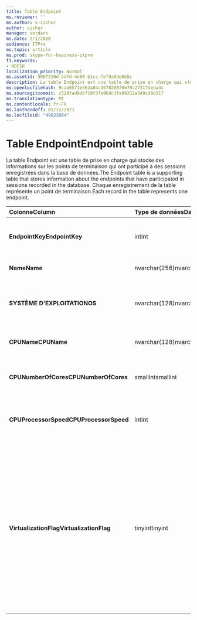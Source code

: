 ```yaml
---
title: Table Endpoint
ms.reviewer: ''
ms.author: v-cichur
author: cichur
manager: serdars
ms.date: 2/1/2018
audience: ITPro
ms.topic: article
ms.prod: skype-for-business-itpro
f1.keywords:
- NOCSH
localization_priority: Normal
ms.assetid: 500f330d-4d7d-4e88-b1cc-fef9a9de6b5c
description: La table Endpoint est une table de prise en charge qui stocke des informations sur les points de terminaison qui ont participé à des sessions enregistrées dans la base de données. Chaque enregistrement de la table représente un point de terminaison.
ms.openlocfilehash: 9caa0571e562a84c1678208f0e70c27317deda3c
ms.sourcegitcommit: c528fad9db719f3fa96dc3fa99332a349cd9d317
ms.translationtype: MT
ms.contentlocale: fr-FR
ms.lasthandoff: 01/12/2021
ms.locfileid: "49823064"
---
```

# <a name="endpoint-table"></a><span data-ttu-id="342d5-104">Table Endpoint</span><span class="sxs-lookup"><span data-stu-id="342d5-104">Endpoint table</span></span>
 
<span data-ttu-id="342d5-105">La table Endpoint est une table de prise en charge qui stocke des informations sur les points de terminaison qui ont participé à des sessions enregistrées dans la base de données.</span><span class="sxs-lookup"><span data-stu-id="342d5-105">The Endpoint table is a supporting table that stores information about the endpoints that have participated in sessions recorded in the database.</span></span> <span data-ttu-id="342d5-106">Chaque enregistrement de la table représente un point de terminaison.</span><span class="sxs-lookup"><span data-stu-id="342d5-106">Each record in the table represents one endpoint.</span></span>
  
|<span data-ttu-id="342d5-107">**Colonne**</span><span class="sxs-lookup"><span data-stu-id="342d5-107">**Column**</span></span>|<span data-ttu-id="342d5-108">**Type de données**</span><span class="sxs-lookup"><span data-stu-id="342d5-108">**Data Type**</span></span>|<span data-ttu-id="342d5-109">**Clé/Index**</span><span class="sxs-lookup"><span data-stu-id="342d5-109">**Key/Index**</span></span>|<span data-ttu-id="342d5-110">**Details**</span><span class="sxs-lookup"><span data-stu-id="342d5-110">**Details**</span></span>|
|:-----|:-----|:-----|:-----|
|<span data-ttu-id="342d5-111">**EndpointKey**</span><span class="sxs-lookup"><span data-stu-id="342d5-111">**EndpointKey**</span></span> <br/> |<span data-ttu-id="342d5-112">int</span><span class="sxs-lookup"><span data-stu-id="342d5-112">int</span></span>  <br/> |<span data-ttu-id="342d5-113">Primaire</span><span class="sxs-lookup"><span data-stu-id="342d5-113">Primary</span></span>  <br/> |<span data-ttu-id="342d5-114">Numéro unique identifiant ce point de terminaison.</span><span class="sxs-lookup"><span data-stu-id="342d5-114">Unique number identifying this endpoint.</span></span>  <br/> |
|<span data-ttu-id="342d5-115">**Name**</span><span class="sxs-lookup"><span data-stu-id="342d5-115">**Name**</span></span> <br/> |<span data-ttu-id="342d5-116">nvarchar(256)</span><span class="sxs-lookup"><span data-stu-id="342d5-116">nvarchar(256)</span></span>  <br/> |<span data-ttu-id="342d5-117">Uniques</span><span class="sxs-lookup"><span data-stu-id="342d5-117">Unique</span></span>  <br/> |<span data-ttu-id="342d5-118">Nom du point de terminaison.</span><span class="sxs-lookup"><span data-stu-id="342d5-118">Endpoint name.</span></span>  <br/> |
|<span data-ttu-id="342d5-119">**SYSTÈME D’EXPLOITATION**</span><span class="sxs-lookup"><span data-stu-id="342d5-119">**OS**</span></span> <br/> |<span data-ttu-id="342d5-120">nvarchar(128)</span><span class="sxs-lookup"><span data-stu-id="342d5-120">nvarchar(128)</span></span>  <br/> | <br/> |<span data-ttu-id="342d5-121">Système d’exploitation du point de terminaison.</span><span class="sxs-lookup"><span data-stu-id="342d5-121">Operating system (OS) of the endpoint.</span></span>  <br/> |
|<span data-ttu-id="342d5-122">**CPUName**</span><span class="sxs-lookup"><span data-stu-id="342d5-122">**CPUName**</span></span> <br/> |<span data-ttu-id="342d5-123">nvarchar(128)</span><span class="sxs-lookup"><span data-stu-id="342d5-123">nvarchar(128)</span></span>  <br/> ||<span data-ttu-id="342d5-124">Nom du processeur du point de terminaison.</span><span class="sxs-lookup"><span data-stu-id="342d5-124">CPU name of the endpoint.</span></span>  <br/> |
|<span data-ttu-id="342d5-125">**CPUNumberOfCores**</span><span class="sxs-lookup"><span data-stu-id="342d5-125">**CPUNumberOfCores**</span></span> <br/> |<span data-ttu-id="342d5-126">smallint</span><span class="sxs-lookup"><span data-stu-id="342d5-126">smallint</span></span>  <br/> ||<span data-ttu-id="342d5-127">Nombre de cœurs d’UC du point de terminaison.</span><span class="sxs-lookup"><span data-stu-id="342d5-127">Number of CPU cores of the endpoint.</span></span>  <br/> |
|<span data-ttu-id="342d5-128">**CPUProcessorSpeed**</span><span class="sxs-lookup"><span data-stu-id="342d5-128">**CPUProcessorSpeed**</span></span> <br/> |<span data-ttu-id="342d5-129">int</span><span class="sxs-lookup"><span data-stu-id="342d5-129">int</span></span>  <br/> ||<span data-ttu-id="342d5-130">Vitesse du processeur processeur du point de terminaison.</span><span class="sxs-lookup"><span data-stu-id="342d5-130">CPU processor speed of the endpoint.</span></span>  <br/> |
|<span data-ttu-id="342d5-131">**VirtualizationFlag**</span><span class="sxs-lookup"><span data-stu-id="342d5-131">**VirtualizationFlag**</span></span> <br/> |<span data-ttu-id="342d5-132">tinyint</span><span class="sxs-lookup"><span data-stu-id="342d5-132">tinyint</span></span>  <br/> || <span data-ttu-id="342d5-133">Indicateur de bits qui indique si le système s’exécute dans un environnement virtualisé :</span><span class="sxs-lookup"><span data-stu-id="342d5-133">Bit flag that indicates if the system is running in a virtualized environment:</span></span> <br/>  <span data-ttu-id="342d5-134">0x0000 - Aucun</span><span class="sxs-lookup"><span data-stu-id="342d5-134">0x0000 - None</span></span> <br/>  <span data-ttu-id="342d5-135">0x0001 - HyperV</span><span class="sxs-lookup"><span data-stu-id="342d5-135">0x0001 - HyperV</span></span> <br/>  <span data-ttu-id="342d5-136">0x0002 - VMWare</span><span class="sxs-lookup"><span data-stu-id="342d5-136">0x0002 - VMWare</span></span> <br/>  <span data-ttu-id="342d5-137">0x0004 - Virtual PC</span><span class="sxs-lookup"><span data-stu-id="342d5-137">0x0004 - Virtual PC</span></span> <br/>  <span data-ttu-id="342d5-138">0x0008 - PC Xen</span><span class="sxs-lookup"><span data-stu-id="342d5-138">0x0008 - Xen PC</span></span> <br/> |
   

